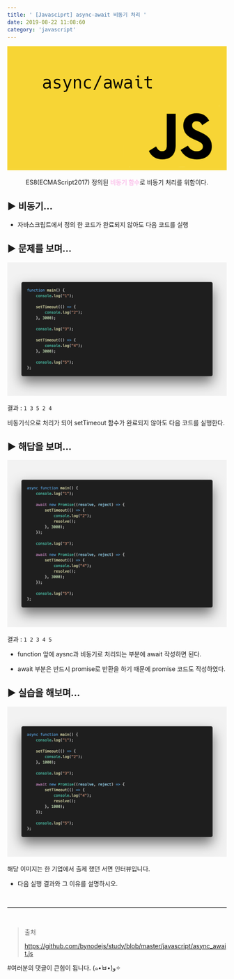 ```yaml
---
title: ' [Javasciprt] async-await 비동기 처리 '
date: 2019-08-22 11:08:60
category: 'javascript'
---
```


![](../../../assets/javascript/async-await/javascript.async.await.0.png)

<center>ES8(ECMAScript2017) 정의된 <strong style="color:#fbc2eb">비동기 함수</strong>로 비동기 처리를 위함이다.</center>

## **▶︎ 비동기...**

- 자바스크립트에서 정의 한 코드가 완료되지 않아도 다음 코드를 실행

## **▶︎ 문제를 보며...**

![](../../../assets/javascript/async-await/javascript.async.await.1.png)

결과 : `1 3 5 2 4`

비동기식으로 처리가 되어 setTimeout 함수가 완료되지 않아도 다음 코드를 실행한다.

## **▶︎ 해답을 보며...**

![](../../../assets/javascript/async-await/javascript.async.await.2.png)

결과 : `1 2 3 4 5`

- function 앞에 aysnc과 비동기로 처리되는 부분에 await 작성하면 된다.

- await 부분은 반드시 promise로 반환을 하기 때문에 promise 코드도 작성하였다.

## **▶︎ 실습을 해보며...**

![](../../../assets/javascript/async-await/javascript.async.await.3.png)

해당 이미지는 한 기업에서 출제 했던 서면 인터뷰입니다.

- 다음 실행 결과와 그 이유를 설명하시오.

<br />

---

<br />

> 출처
>
> <a href="https://github.com/bynodejs/study/blob/master/javascript/async_await.js" target="_blank">https://github.com/bynodejs/study/blob/master/javascript/async_await.js</a>

#여러분의 댓글이 큰힘이 됩니다. (๑•̀ㅂ•́)و✧
